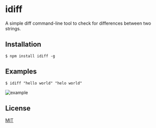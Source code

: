 # idiff

A simple diff command-line tool to check for differences between two strings.

## Installation
```$ npm install idiff -g```

## Examples
```$ idiff "hello world" "helo world"```

![example](https://github.com/skyline-123/idiff/blob/development/example.png?raw=true)

## License
[MIT](https://github.com/skyline-123/idiff/blob/master/LICENSE)


